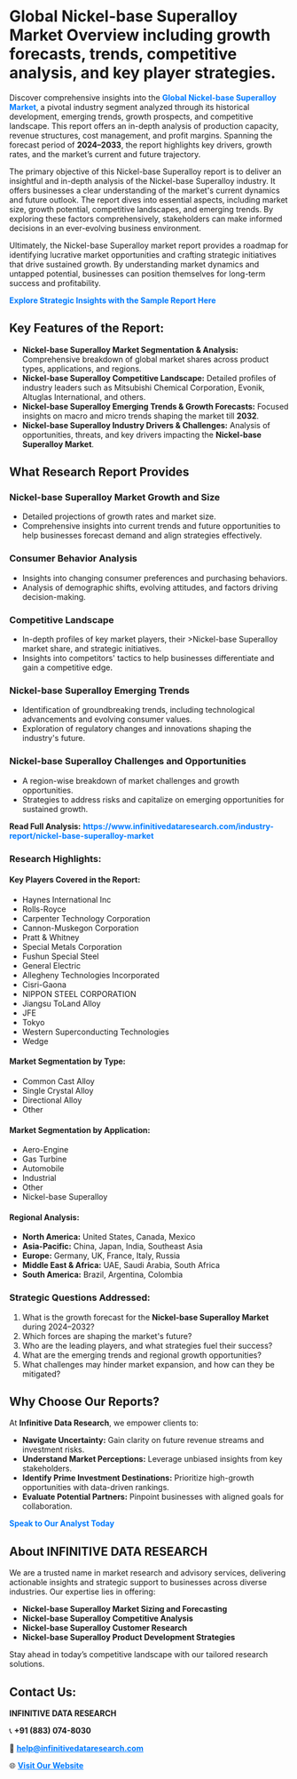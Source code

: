 <h1>Global Nickel-base Superalloy Market Overview including growth forecasts, trends, competitive analysis, and key player strategies.</h1>
<p>
Discover comprehensive insights into the 
<a href="https://www.infinitivedataresearch.com/industry-report/nickel-base-superalloy-market" rel="dofollow" style="color: #007BFF; text-decoration: none;"><strong>Global Nickel-base Superalloy Market</strong></a>, a pivotal industry segment analyzed through its historical development, emerging trends, growth prospects, and competitive landscape. This report offers an in-depth analysis of production capacity, revenue structures, cost management, and profit margins. Spanning the forecast period of <strong>2024–2033</strong>, the report highlights key drivers, growth rates, and the market’s current and future trajectory.
</p>
<p>
The primary objective of this Nickel-base Superalloy report is to deliver an insightful and in-depth analysis of the Nickel-base Superalloy industry. It offers businesses a clear understanding of the market's current dynamics and future outlook. The report dives into essential aspects, including market size, growth potential, competitive landscapes, and emerging trends. By exploring these factors comprehensively, stakeholders can make informed decisions in an ever-evolving business environment.
</p>
<p>
Ultimately, the Nickel-base Superalloy market report provides a roadmap for identifying lucrative market opportunities and crafting strategic initiatives that drive sustained growth. By understanding market dynamics and untapped potential, businesses can position themselves for long-term success and profitability.
</p>
<p>
<a href="https://www.infinitivedataresearch.com/request-sample/reportId=112298" style="color: #007BFF; text-decoration: none;"><strong>Explore Strategic Insights with the Sample Report Here</strong></a>
</p>

<h2>Key Features of the Report:</h2>
<ul>
<li><strong>Nickel-base Superalloy Market Segmentation & Analysis:</strong> Comprehensive breakdown of global market shares across product types, applications, and regions.</li>
<li><strong>Nickel-base Superalloy Competitive Landscape:</strong> Detailed profiles of industry leaders such as Mitsubishi Chemical Corporation, Evonik, Altuglas International, and others.</li>
<li><strong>Nickel-base Superalloy Emerging Trends & Growth Forecasts:</strong> Focused insights on macro and micro trends shaping the market till <strong>2032</strong>.</li>
<li><strong>Nickel-base Superalloy Industry Drivers & Challenges:</strong> Analysis of opportunities, threats, and key drivers impacting the <strong>Nickel-base Superalloy Market</strong>.</li>
</ul>

<h2>What Research Report Provides</h2>
<h3>Nickel-base Superalloy Market Growth and Size</h3>
<ul>
<li>Detailed projections of growth rates and market size.</li>
<li>Comprehensive insights into current trends and future opportunities to help businesses forecast demand and align strategies effectively.</li>
</ul>

<h3>Consumer Behavior Analysis</h3>
<ul>
<li>Insights into changing consumer preferences and purchasing behaviors.</li>
<li>Analysis of demographic shifts, evolving attitudes, and factors driving decision-making.</li>
</ul>

<h3>Competitive Landscape</h3>
<ul>
<li>In-depth profiles of key market players, their >Nickel-base Superalloy market share, and strategic initiatives.</li>
<li>Insights into competitors' tactics to help businesses differentiate and gain a competitive edge.</li>
</ul>

<h3>Nickel-base Superalloy Emerging Trends</h3>
<ul>
<li>Identification of groundbreaking trends, including technological advancements and evolving consumer values.</li>
<li>Exploration of regulatory changes and innovations shaping the industry's future.</li>
</ul>

<h3>Nickel-base Superalloy Challenges and Opportunities</h3>
<ul>
<li>A region-wise breakdown of market challenges and growth opportunities.</li>
<li>Strategies to address risks and capitalize on emerging opportunities for sustained growth.</li>
</ul>
<p><strong>Read Full Analysis:</strong> <a href="https://www.infinitivedataresearch.com/industry-report/nickel-base-superalloy-market" rel="dofollow" style="color: #007BFF; text-decoration: none;"><strong>https://www.infinitivedataresearch.com/industry-report/nickel-base-superalloy-market</strong></a></p>
<h3>Research Highlights:</h3>
<h4>Key Players Covered in the Report:</h4>
<ul><li>Haynes International Inc</li><li>Rolls-Royce</li><li>Carpenter Technology Corporation</li><li>Cannon-Muskegon Corporation</li><li>Pratt &amp; Whitney</li><li>Special Metals Corporation</li><li>Fushun Special Steel</li><li>General Electric</li><li>Allegheny Technologies Incorporated</li><li>Cisri-Gaona</li><li>NIPPON STEEL CORPORATION</li><li>Jiangsu ToLand Alloy</li><li>JFE</li><li>Tokyo</li><li>Western Superconducting Technologies</li><li>Wedge</li></ul>
<h4>Market Segmentation by Type:</h4>
<ul><li>Common Cast Alloy</li><li>Single Crystal Alloy</li><li>Directional Alloy</li><li>Other</li></ul>
<h4>Market Segmentation by Application:</h4>
<ul><li>Aero-Engine</li><li>Gas Turbine</li><li>Automobile</li><li>Industrial</li><li>Other</li><li>Nickel-base Superalloy</li></ul>

<h4>Regional Analysis:</h4>
<ul>
<li><strong>North America:</strong> United States, Canada, Mexico</li>
<li><strong>Asia-Pacific:</strong> China, Japan, India, Southeast Asia</li>
<li><strong>Europe:</strong> Germany, UK, France, Italy, Russia</li>
<li><strong>Middle East & Africa:</strong> UAE, Saudi Arabia, South Africa</li>
<li><strong>South America:</strong> Brazil, Argentina, Colombia</li>
</ul>

<h3>Strategic Questions Addressed:</h3>
<ol>
<li>What is the growth forecast for the <strong>Nickel-base Superalloy Market</strong> during 2024–2032?</li>
<li>Which forces are shaping the market's future?</li>
<li>Who are the leading players, and what strategies fuel their success?</li>
<li>What are the emerging trends and regional growth opportunities?</li>
<li>What challenges may hinder market expansion, and how can they be mitigated?</li>
</ol>

<h2>Why Choose Our Reports?</h2>
<p>At <strong>Infinitive Data Research</strong>, we empower clients to:</p>
<ul>
<li><strong>Navigate Uncertainty:</strong> Gain clarity on future revenue streams and investment risks.</li>
<li><strong>Understand Market Perceptions:</strong> Leverage unbiased insights from key stakeholders.</li>
<li><strong>Identify Prime Investment Destinations:</strong> Prioritize high-growth opportunities with data-driven rankings.</li>
<li><strong>Evaluate Potential Partners:</strong> Pinpoint businesses with aligned goals for collaboration.</li>
</ul>
<p><a href="https://www.infinitivedataresearch.com/industry-report/nickel-base-superalloy-market" rel="dofollow" style="color: #007BFF; text-decoration: none;"><strong>Speak to Our Analyst Today</strong></a></p>

<h2>About INFINITIVE DATA RESEARCH</h2>
<p>We are a trusted name in market research and advisory services, delivering actionable insights and strategic support to businesses across diverse industries. Our expertise lies in offering:</p>
<ul>
<li><strong>Nickel-base Superalloy Market Sizing and Forecasting</strong></li>
<li><strong>Nickel-base Superalloy Competitive Analysis</strong></li>
<li><strong>Nickel-base Superalloy Customer Research</strong></li>
<li><strong>Nickel-base Superalloy Product Development Strategies</strong></li>
</ul>
<p>Stay ahead in today’s competitive landscape with our tailored research solutions.</p>

<h2>Contact Us:</h2>
<p><strong>INFINITIVE DATA RESEARCH</strong></p>
<p>📞 <strong>+91 (883) 074-8030</strong></p>
<p>📧 <strong><a href="mailto:help@infinitivedataresearch.com" style="color: #007BFF;">help@infinitivedataresearch.com</a></strong></p>
<p>🌐 <strong><a href="https://www.infinitivedataresearch.com" rel="dofollow" style="color: #007BFF;">Visit Our Website</a></strong></p>